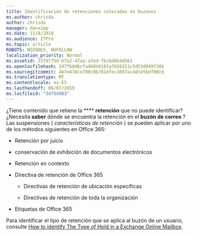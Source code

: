 ```yaml
---
title: Identificación de retenciones colocadas en buzones
ms.author: chrisda
author: chrisda
manager: dansimp
ms.date: 11/8/2018
ms.audience: ITPro
ms.topic: article
ROBOTS: NOINDEX, NOFOLLOW
localization_priority: Normal
ms.assetid: 3378775d-67a2-47aa-a7ed-fbc6d0b4d561
ms.openlocfilehash: 247fbdd6cfa468d416fa7659311c5d53d049f38b
ms.sourcegitcommit: 4b7e478ce700c0b781efec3857ac4dce5bdf00c6
ms.translationtype: MT
ms.contentlocale: es-ES
ms.lasthandoff: 06/07/2019
ms.locfileid: "34754983"
---
```

¿Tiene contenido que retiene la **** **retención** que no puede identificar? ¿Necesita **saber** dónde se encuentra la retención en el **buzón de correo** ? Las suspensiones ( *características de retención* ) se pueden aplicar por uno de los métodos siguientes en Office 365: 
  
- Retención por juicio 
    
- conservación de exhibición de documentos electrónicos
    
- Retención en contexto
    
- Directiva de retención de Office 365 
    
  - Directivas de retención de ubicación específicas
    
  - Directivas de retención de toda la organización
    
- Etiquetas de Office 365
    
Para identificar el tipo de retención que se aplica al buzón de un usuario, consulte [How to identify The Type of Hold in a Exchange Online Mailbox](https://docs.microsoft.com/office365/securitycompliance/identify-a-hold-on-an-exchange-online-mailbox).
  

